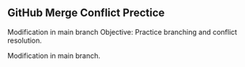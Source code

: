 ## GitHub Merge Conflict Prectice
Modification in main branch 
Objective: Practice branching and conflict resolution.

Modification in main branch.

